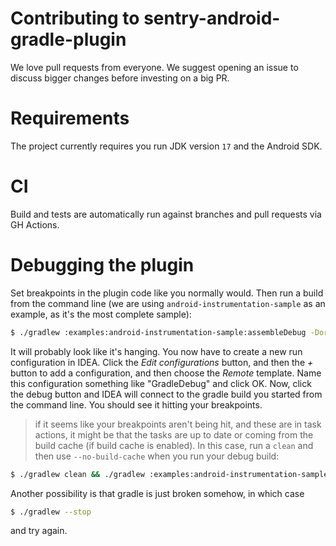 # Contributing to sentry-android-gradle-plugin

We love pull requests from everyone. 
We suggest opening an issue to discuss bigger changes before investing on a big PR.

# Requirements

The project currently requires you run JDK version `17` and the Android SDK.

# CI

Build and tests are automatically run against branches and pull requests
via GH Actions.

# Debugging the plugin

Set breakpoints in the plugin code like you normally would. Then run a build from the command line
(we are using `android-instrumentation-sample` as an example, as it's the most complete sample):

```bash
$ ./gradlew :examples:android-instrumentation-sample:assembleDebug -Dorg.gradle.debug=true --no-daemon
```

It will probably look like it's hanging. You now have to create a new run configuration in IDEA. 
Click the *Edit configurations* button, and then the *+* button to add a configuration, and then choose the *Remote* template. 
Name this configuration something like "GradleDebug" and click OK. Now, click the debug button and IDEA will connect to the gradle build you started from the command line. 
You should see it hitting your breakpoints.

> if it seems like your breakpoints aren't being hit, and these are in task actions, it might be that the tasks are up to date or coming from the build cache (if build cache is enabled). In this case, run a `clean` and then use `--no-build-cache` when you run your debug build:

```bash
$ ./gradlew clean && ./gradlew :examples:android-instrumentation-sample:assembleDebug --no-build-cache -Dorg.gradle.debug=true --no-daemon
```

Another possibility is that gradle is just broken somehow, in which case

```bash
$ ./gradlew --stop
```

and try again.
